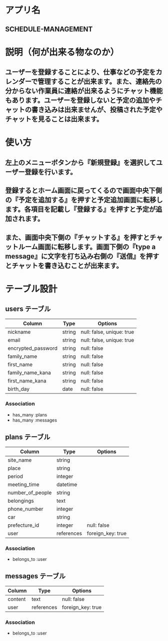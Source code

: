 # アプリ名

## SCHEDULE-MANAGEMENT

# 説明（何が出来る物なのか）

## ユーザーを登録することにより、仕事などの予定をカレンダーで管理することが出来ます。また、連絡先の分からない作業員に連絡が出来るようにチャット機能もあります。ユーザーを登録しないと予定の追加やチャットの書き込みは出来ませんが、投稿された予定やチャットを見ることは出来ます。

# 使い方

## 左上のメニューボタンから『新規登録』を選択してユーザー登録を行います。
## 登録するとホーム画面に戻ってくるので画面中央下側の『予定を追加する』を押すと予定追加画面に転移します。各項目を記載し『登録する』を押すと予定が追加されます。
## また、画面中央下側の『チャットする』を押すとチャットルーム画面に転移します。画面下側の『type a message』に文字を打ち込み右側の『送信』を押すとチャットを書き込むことが出来ます。



# テーブル設計

## users テーブル

| Column             | Type   | Options                   |
| ------------------ | ------ | ------------------------- |
| nickname           | string | null: false, unique: true |
| email              | string | null: false, unique: true |
| encrypted_password | string | null: false               |
| family_name        | string | null: false               |
| first_name         | string | null: false               |
| family_name_kana   | string | null: false               |
| first_name_kana    | string | null: false               |
| birth_day          | date   | null: false               |

### Association

- has_many :plans
- has_many :messages

##  plans テーブル

| Column           | Type       | Options           |
| ---------------- | ---------- | ----------------- |
| site_name        | string     |                   |
| place            | string     |                   |
| period           | integer    |                   |
| meeting_time     | datetime   |                   |
| number_of_people | string     |                   |
| belongings       | text       |                   |
| phone_number     | integer    |                   |
| car              | string     |                   |
| prefecture_id    | integer    | null: false       |
| user             | references | foreign_key: true |

### Association

- belongs_to :user

## messages テーブル

| Column     | Type       | Options           |
| ---------- | ---------- | ----------------- |
| content    | text       | null: false       |
| user       | references | foreign_key: true |

### Association

- belongs_to :user
